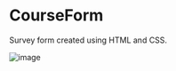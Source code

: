 # CourseForm

Survey form created using HTML and CSS.

<img src="https://shots.codepen.io/akinolapo/pen/LYNRrpa-800.jpg?version=1597937745" alt="image">

